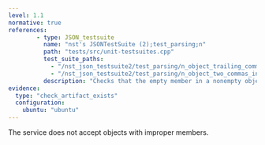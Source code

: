 ```yaml
---
level: 1.1
normative: true
references:
        - type: JSON_testsuite
          name: "nst's JSONTestSuite (2);test_parsing;n"
          path: "tests/src/unit-testsuites.cpp"
          test_suite_paths:
            - "/nst_json_testsuite2/test_parsing/n_object_trailing_comma.json"
            - "/nst_json_testsuite2/test_parsing/n_object_two_commas_in_a_row.json"
          description: "Checks that the empty member in a nonempty object is rejected."
evidence:
  type: "check_artifact_exists"
  configuration:
    ubuntu: "ubuntu"
---
```


The service does not accept objects with improper members.